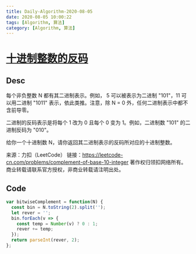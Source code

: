 ```yaml
---
title: Daily-Algorithm-2020-08-05
date: 2020-08-05 10:00:22
tags: [Algorithm, 算法]
category: [Algorithm, 算法]
---
```


# [十进制整数的反码](https://leetcode-cn.com/problems/complement-of-base-10-integer/)

## Desc

每个非负整数 N 都有其二进制表示。例如， 5 可以被表示为二进制 "101"，11 可以用二进制 "1011" 表示，依此类推。注意，除 N = 0 外，任何二进制表示中都不含前导零。

二进制的反码表示是将每个 1 改为 0 且每个 0 变为 1。例如，二进制数 "101" 的二进制反码为 "010"。

给你一个十进制数 N，请你返回其二进制表示的反码所对应的十进制整数。

来源：力扣（LeetCode）
链接：https://leetcode-cn.com/problems/complement-of-base-10-integer
著作权归领扣网络所有。商业转载请联系官方授权，非商业转载请注明出处。



## Code

```js
var bitwiseComplement = function(N) {
  const bin = N.toString(2).split('');
  let rever = '';
  bin.forEach(v => {
    const temp = Number(v) ? 0 : 1;
    rever += temp;
  });
  return parseInt(rever, 2);
};
```

